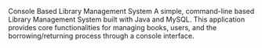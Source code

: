 Console Based Library Management System
A simple, command-line based Library Management System built with Java and MySQL. This application provides core functionalities for managing books, users, and the borrowing/returning process through a console interface.
